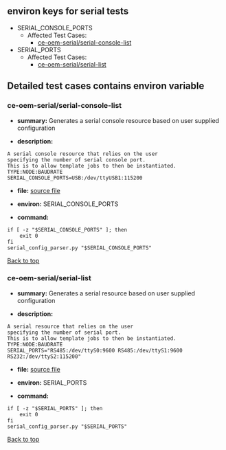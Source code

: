 
## <a id='top'>environ keys for serial tests</a>

- SERIAL_CONSOLE_PORTS
    - Affected Test Cases:
        - [ce-oem-serial/serial-console-list](#ce-oem-serial/serial-console-list)
- SERIAL_PORTS
    - Affected Test Cases:
        - [ce-oem-serial/serial-list](#ce-oem-serial/serial-list)

## Detailed test cases contains environ variable
### <a id='ce-oem-serial/serial-console-list'>ce-oem-serial/serial-console-list</a>
- **summary:**
Generates a serial console resource based on user supplied configuration

- **description:**
```
A serial console resource that relies on the user
specifying the number of serial console port. 
This is to allow template jobs to then be instantiated.
TYPE:NODE:BAUDRATE
SERIAL_CONSOLE_PORTS=USB:/dev/ttyUSB1:115200
```

- **file:**
[source file](jobs.pxu#L1)

- **environ:**
SERIAL_CONSOLE_PORTS

- **command:**
```
if [ -z "$SERIAL_CONSOLE_PORTS" ]; then
    exit 0
fi
serial_config_parser.py "$SERIAL_CONSOLE_PORTS"
```
[Back to top](#top)

### <a id='ce-oem-serial/serial-list'>ce-oem-serial/serial-list</a>
- **summary:**
Generates a serial resource based on user supplied configuration

- **description:**
```
A serial resource that relies on the user
specifying the number of serial port. 
This is to allow template jobs to then be instantiated.
TYPE:NODE:BAUDRATE
SERIAL_PORTS="RS485:/dev/ttyS0:9600 RS485:/dev/ttyS1:9600 RS232:/dev/ttyS2:115200"
```

- **file:**
[source file](jobs.pxu#L44)

- **environ:**
SERIAL_PORTS

- **command:**
```
if [ -z "$SERIAL_PORTS" ]; then
    exit 0
fi
serial_config_parser.py "$SERIAL_PORTS"
```
[Back to top](#top)
